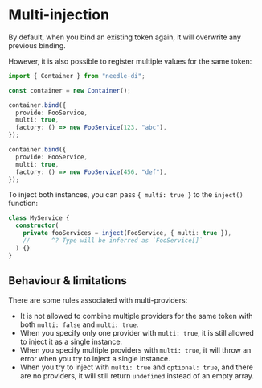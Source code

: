 
# Multi-injection

By default, when you bind an existing token again, it will overwrite any previous binding.

However, it is also possible to register multiple values for the same token:

```typescript
import { Container } from "needle-di";

const container = new Container();

container.bind({
  provide: FooService,
  multi: true,
  factory: () => new FooService(123, "abc"),
});

container.bind({
  provide: FooService,
  multi: true,
  factory: () => new FooService(456, "def"),
});
```

To inject both instances, you can pass `{ multi: true }` to the `inject()` function:

```typescript
class MyService {
  constructor(
    private fooServices = inject(FooService, { multi: true }),
    //      ^? Type will be inferred as `FooService[]`
  ) {}
}
```

## Behaviour & limitations

There are some rules associated with multi-providers:

- It is not allowed to combine multiple providers for the same token with both `multi: false` and `multi: true`.
- When you specify only one provider with `multi: true`, it is still allowed to inject it as a single instance.
- When you specify multiple providers with `multi: true`, it will throw an error when you try to inject a single
  instance.
- When you try to inject with `multi: true` and `optional: true`, and there are no providers, it will still
  return `undefined` instead of an empty array.
